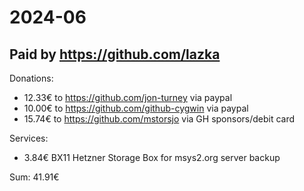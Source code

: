 # 2024-06

## Paid by https://github.com/lazka

Donations:

* 12.33€ to https://github.com/jon-turney via paypal
* 10.00€ to https://github.com/github-cygwin via paypal
* 15.74€ to https://github.com/mstorsjo via GH sponsors/debit card

Services:

* 3.84€ BX11 Hetzner Storage Box for msys2.org server backup

Sum: 41.91€

